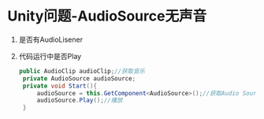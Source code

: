 # Unity问题-AudioSource无声音

1. 是否有AudioLisener
2. 代码运行中是否Play

   ```C#
   public AudioClip audioClip;//获取音乐
    private AudioSource audioSource;
    private void Start(){
        audioSource = this.GetComponent<AudioSource>();//获取Audio Source
        audioSource.Play();//播放
    }
   ```
